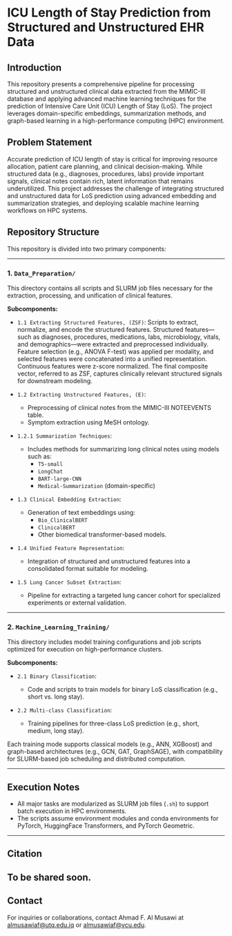 # ICU Length of Stay Prediction from Structured and Unstructured EHR Data

## Introduction

This repository presents a comprehensive pipeline for processing structured and unstructured clinical data extracted from the MIMIC-III database and applying advanced machine learning techniques for the prediction of Intensive Care Unit (ICU) Length of Stay (LoS). The project leverages domain-specific embeddings, summarization methods, and graph-based learning in a high-performance computing (HPC) environment.

## Problem Statement

Accurate prediction of ICU length of stay is critical for improving resource allocation, patient care planning, and clinical decision-making. While structured data (e.g., diagnoses, procedures, labs) provide important signals, clinical notes contain rich, latent information that remains underutilized. This project addresses the challenge of integrating structured and unstructured data for LoS prediction using advanced embedding and summarization strategies, and deploying scalable machine learning workflows on HPC systems.

## Repository Structure

This repository is divided into two primary components:

---

### 1. `Data_Preparation/`

This directory contains all scripts and SLURM job files necessary for the extraction, processing, and unification of clinical features.

**Subcomponents:**

- `1.1 Extracting Structured Features, (ZSF)`: Scripts to extract, normalize, and encode the structured features. Structured features—such as diagnoses, procedures, medications, labs, microbiology, vitals, and demographics—were extracted and preprocessed individually. Feature selection (e.g., ANOVA F-test) was applied per modality, and selected features were concatenated into a unified representation. Continuous features were z-score normalized. The final composite vector, referred to as ZSF, captures clinically relevant structured signals for downstream modeling.
  
- `1.2 Extracting Unstructured Features, (E)`: 
  - Preprocessing of clinical notes from the MIMIC-III NOTEEVENTS table.
  - Symptom extraction using MeSH ontology.
  
- `1.2.1 Summarization Techniques`:
  - Includes methods for summarizing long clinical notes using models such as:
    - `T5-small`
    - `LongChat`
    - `BART-large-CNN`
    - `Medical-Summarization` (domain-specific)

- `1.3 Clinical Embedding Extraction`:
  - Generation of text embeddings using:
    - `Bio_ClinicalBERT`
    - `ClinicalBERT`
    - Other biomedical transformer-based models.

- `1.4 Unified Feature Representation`:
  - Integration of structured and unstructured features into a consolidated format suitable for modeling.
  
- `1.5 Lung Cancer Subset Extraction`:
  - Pipeline for extracting a targeted lung cancer cohort for specialized experiments or external validation.

---

### 2. `Machine_Learning_Training/`

This directory includes model training configurations and job scripts optimized for execution on high-performance clusters.

**Subcomponents:**

- `2.1 Binary Classification`:
  - Code and scripts to train models for binary LoS classification (e.g., short vs. long stay).

- `2.2 Multi-class Classification`:
  - Training pipelines for three-class LoS prediction (e.g., short, medium, long stay).

Each training mode supports classical models (e.g., ANN, XGBoost) and graph-based architectures (e.g., GCN, GAT, GraphSAGE), with compatibility for SLURM-based job scheduling and distributed computation.

---

## Execution Notes

- All major tasks are modularized as SLURM job files (`.sh`) to support batch execution in HPC environments.
- The scripts assume environment modules and conda environments for PyTorch, HuggingFace Transformers, and PyTorch Geometric.

---

## Citation

To be shared soon.
---

## Contact

For inquiries or collaborations, contact Ahmad F. Al Musawi at [almusawiaf@utq.edu.iq](mailto:almusawiaf@utq.edu.iq) or [almusawiaf@vcu.edu](mailto:almusawiaf@vcu.edu).
